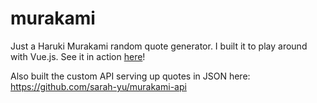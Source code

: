 # murakami

Just a Haruki Murakami random quote generator. I built it to play around with Vue.js. See it in action [here](http://murakami.surge.sh)!

Also built the custom API serving up quotes in JSON here: https://github.com/sarah-yu/murakami-api
